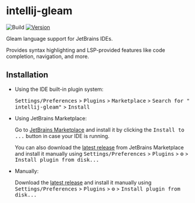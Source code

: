 # intellij-gleam

![Build](https://github.com/themartdev/intellij-gleam/workflows/Build/badge.svg)
[![Version](https://img.shields.io/jetbrains/plugin/v/25254-gleam-language.svg)](https://plugins.jetbrains.com/plugin/25254-gleam-language)
<!-- [![Downloads](https://img.shields.io/jetbrains/plugin/d/25254-gleam-language.svg)](https://plugins.jetbrains.com/plugin/25254-gleam-language) -->

<!-- Plugin description -->
Gleam language support for JetBrains IDEs.

Provides syntax highlighting and LSP-provided features like code completion, navigation, and more.
<!-- Plugin description end -->

## Installation

- Using the IDE built-in plugin system:

  <kbd>Settings/Preferences</kbd> > <kbd>Plugins</kbd> > <kbd>Marketplace</kbd> > <kbd>Search for "
  intellij-gleam"</kbd> >
  <kbd>Install</kbd>

- Using JetBrains Marketplace:

  Go to [JetBrains Marketplace](https://plugins.jetbrains.com/plugin/MARKETPLACE_ID) and install it by clicking
  the <kbd>Install to ...</kbd> button in case your IDE is running.

  You can also download the [latest release](https://plugins.jetbrains.com/plugin/MARKETPLACE_ID/versions) from
  JetBrains Marketplace and install it manually using
  <kbd>Settings/Preferences</kbd> > <kbd>Plugins</kbd> > <kbd>⚙️</kbd> > <kbd>Install plugin from disk...</kbd>

- Manually:

  Download the [latest release](https://github.com/themartdev/intellij-gleam/releases/latest) and install it manually
  using
  <kbd>Settings/Preferences</kbd> > <kbd>Plugins</kbd> > <kbd>⚙️</kbd> > <kbd>Install plugin from disk...</kbd>
